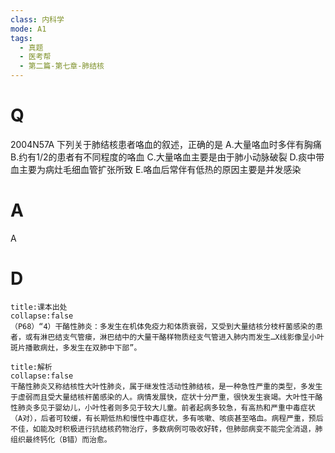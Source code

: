 ```yaml
---
class: 内科学
mode: A1
tags:
  - 真题
  - 医考帮
  - 第二篇-第七章-肺结核
---
```


# Q
2004N57A 下列关于肺结核患者咯血的叙述，正确的是
A.大量咯血时多伴有胸痛
B.约有1/2的患者有不同程度的咯血
C.大量咯血主要是由于肺小动脉破裂
D.痰中带血主要为病灶毛细血管扩张所致
E.咯血后常伴有低热的原因主要是并发感染

# A
A
# D
```ad-note
title:课本出处
collapse:false
（P68）“4）干酪性肺炎：多发生在机体免疫力和体质衰弱，又受到大量结核分枝杆菌感染的患者，或有淋巴结支气管瘘，淋巴结中的大量干酪样物质经支气管进入肺内而发生…X线影像呈小叶斑片播散病灶，多发生在双肺中下部”。
```

```ad-summary
title:解析
collapse:false
干酪性肺炎又称结核性大叶性肺炎，属于继发性活动性肺结核，是一种急性严重的类型，多发生于虚弱而且受大量结核杆菌感染的人。病情发展快，症状十分严重，很快发生衰竭。大叶性干酪性肺炎多见于婴幼儿，小叶性者则多见于较大儿童。前者起病多较急，有高热和严重中毒症状（A对），后者可较缓，有长期低热和慢性中毒症状，多有咳嗽、咳痰甚至咯血。病程严重，预后不佳，如能及时积极进行抗结核药物治疗，多数病例可吸收好转，但肺部病变不能完全消退，肺组织最终钙化（B错）而治愈。
```


